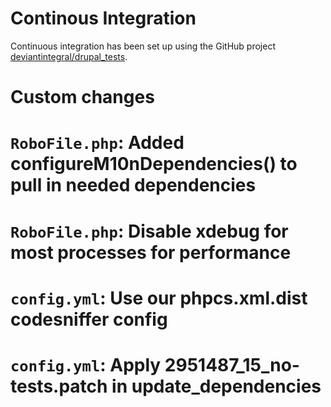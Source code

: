 # Continous Integration

Continuous integration has been set up using the GitHub project
[deviantintegral/drupal_tests](https://github.com/deviantintegral/drupal_tests).

# Custom changes

# `RoboFile.php`: Added configureM10nDependencies() to pull in needed dependencies
# `RoboFile.php`: Disable xdebug for most processes for performance
# `config.yml`: Use our phpcs.xml.dist codesniffer config
# `config.yml`: Apply 2951487_15_no-tests.patch in update_dependencies

